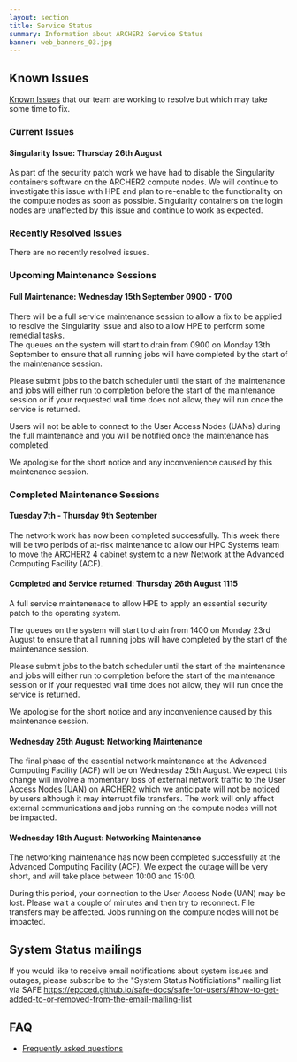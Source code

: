 ```yaml
---
layout: section
title: Service Status
summary: Information about ARCHER2 Service Status
banner: web_banners_03.jpg
---
```


## Known Issues
[Known Issues](https://docs.archer2.ac.uk/known-issues/) that our team are working to resolve but which may take some time to fix.


###  Current Issues
#### Singularity Issue: Thursday 26th August
As part of the security patch work we have had to disable the Singularity containers software on the ARCHER2 compute nodes. We will continue to investigate this issue with HPE and plan to re-enable to the functionality on the compute nodes as soon as possible. Singularity containers on the login nodes are unaffected by this issue and continue to work as expected.


### Recently Resolved Issues
There are no recently resolved issues. 

### Upcoming Maintenance Sessions
#### Full Maintenance: Wednesday 15th September 0900 - 1700 

There will be a full service maintenance session to allow a fix to be applied to resolve the Singularity issue and also to allow HPE to perform some remedial tasks.  
The queues on the system will start to drain from 0900 on Monday 13th September to ensure that all running jobs will have completed by the start of the maintenance session.  

Please submit jobs to the batch scheduler until the start of the maintenance and jobs will either run to completion before the start of the maintenance session or if your requested wall time does not allow,  they will run once the service is returned. 

Users will not be able to connect to the User Access Nodes (UANs) during the full maintenance and you will be notified once the maintenance has completed. 

We apologise for the short notice and any inconvenience caused by this maintenance session. 


 
### Completed Maintenance Sessions

#### Tuesday 7th - Thursday 9th September
The network work has now been completed successfully. 
This week there will be two periods of at-risk maintenance to allow our HPC Systems team to move the ARCHER2 4 cabinet system to a new Network at the Advanced Computing Facility (ACF). 


#### Completed and Service returned: Thursday 26th August 1115

A full service maintenenace to allow HPE to apply an essential security patch to the operating system.  

The queues on the system will start to drain from 1400 on Monday 23rd August to ensure that all running jobs will have completed by the start of the maintenance session.  

Please submit jobs to the batch scheduler until the start of the maintenance and jobs will either run to completion before the start of the maintenance session or if your requested wall time does not allow,  they will run once the service is returned. 

We apologise for the short notice and any inconvenience caused by this maintenance session. 


#### Wednesday 25th August: Networking Maintenance
The final phase of the essential network maintenance at the Advanced Computing Facility (ACF) will be on Wednesday 25th August. 
We expect this change will involve a momentary loss of external network traffic to the User Access Nodes (UAN) on ARCHER2 which we anticipate will not be noticed by users although it may interrupt file transfers. The work will only affect external communications and jobs running on the compute nodes will not be impacted. 

#### Wednesday 18th August: Networking Maintenance 
The networking maintenance has now been completed successfully at the Advanced Computing Facility (ACF). 
We expect the outage will be very short, and will take place between 10:00 and 15:00. 

During this period, your connection to the User Access Node (UAN) may be lost. Please wait a couple of minutes and then try to reconnect. 
File transfers may be affected. Jobs running on the compute nodes will not be impacted. 




## System Status mailings
If you would like to receive email notifications about system issues and outages, please subscribe to the "System Status Notificiations" mailing list via SAFE <https://epcced.github.io/safe-docs/safe-for-users/#how-to-get-added-to-or-removed-from-the-email-mailing-list>

## FAQ
* [Frequently asked questions](https://docs.archer2.ac.uk/faq/)
